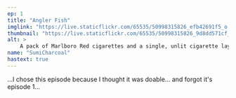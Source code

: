 ```yaml
---
ep: 1
title: "Angler Fish"
imglink: "https://live.staticflickr.com/65535/50998315826_efb42691f5_o.jpg"
thumbnail: "https://live.staticflickr.com/65535/50998315826_9d8dd571cf_q.jpg"
alt: >
    A pack of Marlboro Red cigarettes and a single, unlit cigarette laying on a cobblestone walkway. Slightly to its left is the beginning of a steep concrete staircase with &#x27;Can I have a cigarette?&#x27; written on its steps. The background is a red-brown stone wall.
name: "SumiCharcoal"
hastext: true
---
```

...I chose this episode because I thought it was doable... and forgot it's episode 1...